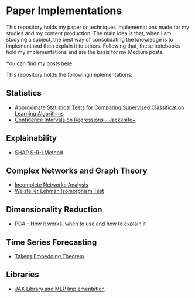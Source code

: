 # Paper Implementations
This repository holds my paper or techniques implementations made for my studies and my content production. The main idea is that, when I am studying a subject, the best way of consolidating the knowledge is to implement and then explain it to others. Following that, these notebooks hold my implementations and are the basis for my Medium posts.

You can find my posts [here](https://medium.com/@tiagotoledojr).

This repository holds the following implementations:

## Statistics

- [Approximate Statistical Tests for Comparing Supervised Classification Learning Algorithms](https://github.com/TNanukem/paper_implementations/blob/main/Approximate%20Statistical%20Tests%20for%20Comparing%20Supervised%20Classification%20Learning%20Algorithms.ipynb)
- [Confidence Intervals on Regressions - Jackknife+](https://github.com/TNanukem/paper_implementations/blob/main/Confidence%20Intervals%20on%20Regressions%20-%20Jackknife%2B.ipynb)

## Explainability

- [SHAP S-R-I Method](https://github.com/TNanukem/paper_implementations/blob/main/SHAP%20S-R-I.ipynb)

## Complex Networks and Graph Theory

- [Incomplete Networks Analysis](https://github.com/TNanukem/paper_implementations/blob/main/Incomplete%20Networks%20Analysis.ipynb)
- [Weisfeiler Lehman Isomorphism Test](https://github.com/TNanukem/paper_implementations/blob/main/Weisfeiler%20Lehman%20Isomorphism%20Test.ipynb)

## Dimensionality Reduction

- [PCA - How it works, when to use and how to explain it](https://github.com/TNanukem/paper_implementations/blob/main/PCA.ipynb)

## Time Series Forecasting

- [Takens Embedding Theorem](https://github.com/TNanukem/paper_implementations/blob/main/Takens%20Embedding%20Theorem.ipynb)

## Libraries
- [JAX Library and MLP Implementation](https://github.com/TNanukem/paper_implementations/blob/main/jax-library-and-mlp-implementation.ipynb)
